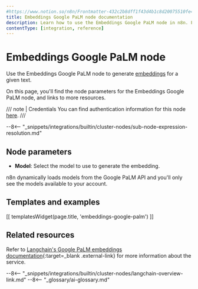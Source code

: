 ```yaml
---
#https://www.notion.so/n8n/Frontmatter-432c2b8dff1f43d4b1c8d20075510fe4
title: Embeddings Google PaLM node documentation
description: Learn how to use the Embeddings Google PaLM node in n8n. Follow technical documentation to integrate Embeddings Google PaLM node into your workflows.
contentType: [integration, reference]
---
```


# Embeddings Google PaLM node

Use the Embeddings Google PaLM node to generate [embeddings](/glossary.md#ai-embedding) for a given text.

On this page, you'll find the node parameters for the Embeddings Google PaLM node, and links to more resources.

/// note | Credentials
You can find authentication information for this node [here](/integrations/builtin/credentials/googleai.md).
///

--8<-- "_snippets/integrations/builtin/cluster-nodes/sub-node-expression-resolution.md"

## Node parameters

* **Model**: Select the model to use to generate the embedding.

n8n dynamically loads models from the Google PaLM API and you'll only see the models available to your account.

## Templates and examples

<!-- see https://www.notion.so/n8n/Pull-in-templates-for-the-integrations-pages-37c716837b804d30a33b47475f6e3780 -->
[[ templatesWidget(page.title, 'embeddings-google-palm') ]]

## Related resources

Refer to [Langchain's Google PaLM embeddings documentation](https://js.langchain.com/v0.2/docs/integrations/text_embedding/google_palm/){:target=_blank .external-link} for more information about the service.

--8<-- "_snippets/integrations/builtin/cluster-nodes/langchain-overview-link.md"
--8<-- "_glossary/ai-glossary.md"
